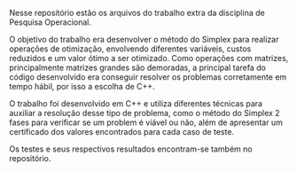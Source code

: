Nesse repositório estão os arquivos do trabalho extra da disciplina de Pesquisa Operacional.

O objetivo do trabalho era desenvolver o método do Simplex para realizar operações de otimização, envolvendo diferentes variáveis, custos reduzidos e um valor ótimo a ser otimizado. Como operações com matrizes, principalmente matrizes grandes são demoradas, a principal tarefa do código desenvolvido era conseguir resolver os problemas corretamente em tempo hábil, por isso a escolha de C++.

O trabalho foi desenvolvido em C++ e utiliza diferentes técnicas para auxiliar a resolução desse tipo de problema, como o método do Simplex 2 fases para verificar se um problem é viável ou não, além de apresentar um certificado dos valores encontrados para cada caso de teste.

Os testes e seus respectivos resultados encontram-se também no repositório.
